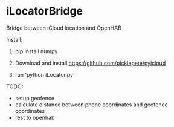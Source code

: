 # iLocatorBridge

Bridge between iCloud location and OpenHAB

Install:

1. pip install numpy

2. Download and install https://github.com/picklepete/pyicloud

3. run 'python iLocator.py'


TODO:
- setup geofence
- calculate distance between phone coordinates and geofence coordinates
- rest to openhab

